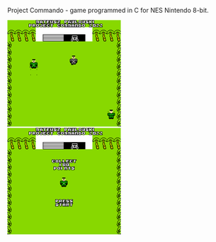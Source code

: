 Project Commando - game programmed in C for NES Nintendo 8-bit.

![alt text](https://github.com/mateuszpawlowski-programmer/ProjectCommando/blob/main/project_commando_000.png?raw=true)
![alt text](https://github.com/mateuszpawlowski-programmer/ProjectCommando/blob/main/project_commando_001.png?raw=true)
